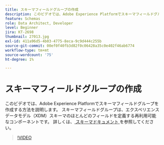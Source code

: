 ```yaml
---
title: スキーマフィールドグループの作成
description: このビデオでは、Adobe Experience Platformでスキーマフィールドグループを作成する方法を説明します。 スキーマフィールドグループは、エクスペリエンスデータモデル（XDM）スキーマのほとんどのフィールドを定義する再利用可能なコンポーネントです。
feature: Schemas
role: Data Architect, Developer
level: Beginner
jira: KT-2698
thumbnail: 27013.jpg
exl-id: 411a96d5-4b03-4775-8eca-9c9d444c255b
source-git-commit: 00ef0f40fb3d82f0c06428a35c0e402f46ab6774
workflow-type: tm+mt
source-wordcount: '75'
ht-degree: 1%

---
```


# スキーマフィールドグループの作成

このビデオでは、Adobe Experience Platformでスキーマフィールドグループを作成する方法を説明します。 スキーマフィールドグループは、エクスペリエンスデータモデル（XDM）スキーマのほとんどのフィールドを定義する再利用可能なコンポーネントです。 詳しくは、[ スキーマドキュメント ](https://experienceleague.adobe.com/docs/experience-platform/xdm/home.html?lang=ja) を参照してください。

>[!VIDEO](https://video.tv.adobe.com/v/27013?learn=on)
